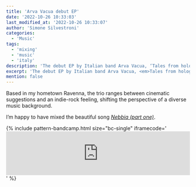 ```yaml
---
title: 'Arva Vacua debut EP'
date: '2022-10-26 10:33:03'
last_modified_at: '2022-10-26 10:33:07'
author: 'Simone Silvestroni'
categories:
  - 'Music' 
tags:
  - 'mixing'
  - 'music'
  - 'italy'
description: 'The debut EP by Italian band Arva Vacua, ‘Tales from holographic seas’, is officially out now.'
excerpt: 'The debut EP by Italian band Arva Vacua, <em>Tales from holographic seas</em>, is officially out now.'
mention: false
---
```

Based in my hometown Ravenna, the trio ranges between cinematic suggestions and an indie-rock feeling, shifting the perspective of a diverse music background.

I’m happy to have mixed the beautiful song [*Nebbia (part one)*](https://arvavacua.bandcamp.com/track/nebbia-part-one).

{% include pattern-bandcamp.html size="bc-single" iframecode='<iframe style="border: 0; width: 100%; height: 120px;" src="https://bandcamp.com/EmbeddedPlayer/album=3121255947/size=large/bgcol=333333/linkcol=ffffff/tracklist=false/artwork=small/track=1132146010/transparent=true/" seamless><a href="https://arvavacua.bandcamp.com/album/tales-from-holographic-seas">Tales from holographic seas by Arva Vacua</a></iframe>' %}